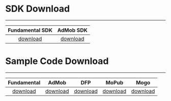 # SDK Download
---
Fundamental SDK | AdMob SDK |
:-------------: | :--------:|
[download][1]   | [download][2]


# Sample Code Download
---
Fundamental     | AdMob        |    DFP       |   MoPub     | Mogo
:-------------: | :-----------:|:------------:|:-----------:|:--------:
[download][3]   | [download][4]|[download][5] |[download][6]|[download][7]




[1]: http://m.vpon.com/sdk/VponSDK-iOS/Lib64bit/64bit_vpadn_4216_libAdOn_ebf2c28.a
[2]: http://m.vpadn.com/sdk/VponAdapter_iOS_eff8d70_v1.0.1.a
[3]: {{site.baseurl}}/assets/download/sample-code/BannerInterstitialSample_42x.zip
[4]: {{site.baseurl}}/assets/download/sample-code/iosAdmobSampleCode.zip
[5]: http://m.vpon.com/sdk/iosDFPsample.zip
[6]: http://m.vpon.com/sdk/Mopub_iOS_Vpon_Adapter1.0.zip
[7]: http://m.vpon.com/sdk/MOGO/MangoDemo.zip


<br><br>
